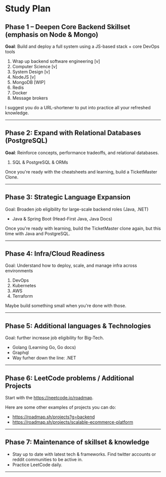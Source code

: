 # Study Plan

## Phase 1 – Deepen Core Backend Skillset (emphasis on Node & Mongo)

**Goal**: Build and deploy a full system using a JS-based stack + core DevOps tools

1. Wrap up backend software engineering [v]
2. Computer Science [v]
3. System Design [v]
4. NodeJS [v]
5. MongoDB [WIP]
6. Redis
7. Docker
8. Message brokers


I suggest you do a URL-shortener to put into practice all your refreshed knowledge.

--- 
## Phase 2: Expand with Relational Databases (PostgreSQL)

**Goal**: Reinforce concepts, performance tradeoffs, and relational databases.

1. SQL & PostgreSQL & ORMs

Once you're ready with the cheatsheets and learning, build a TicketMaster Clone.

---
## Phase 3: Strategic Language Expansion

Goal: Broaden job eligibility for large-scale backend roles (Java, .NET)

- Java & Spring Boot  (Head-First Java, Java Docs)

Once you're ready with learning, build the TicketMaster clone again, but this time with Java and PostgreSQL.

--- 
## Phase 4: Infra/Cloud Readiness

Goal: Understand how to deploy, scale, and manage infra across environments

1. DevOps 
2. Kubernetes
3. AWS
4. Terraform

Maybe build something small when you're done with those.

---
## Phase 5: Additional languages & Technologies

Goal: further increase job eligibility for Big-Tech.

- Golang (Learning Go, Go docs)
- Graphql
- Way furher down the line: .NET

---
## Phase 6: LeetCode problems / Additional Projects

Start with the https://neetcode.io/roadmap.

Here are some other examples of projects you can do:

- https://roadmap.sh/projects?g=backend
- https://roadmap.sh/projects/scalable-ecommerce-platform 

---

## Phase 7: Maintenance of skillset & knowledge

- Stay up to date with latest tech & frameworks. Find twitter accounts or reddit communities to be active in.
- Practice LeetCode daily.

---